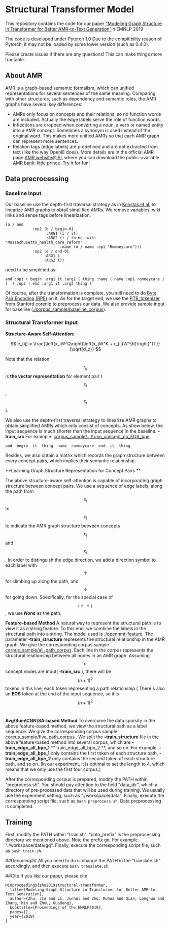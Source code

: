# Structural Transformer Model

This repository contains the code for our paper ["Modeling Graph Structure in Transformer for Better AMR-to-Text Generation"](https://arxiv.org/abs/1909.00136)in EMNLP 2019

The code is developed under Pytorch 1.0 Due to the compitibility reason of Pytorch, it may not be loaded by some lower version (such as 0.4.0).

Please create issues if there are any questions! This can make things more tractable.

## About AMR
AMR is a graph-based semantic formalism, which can unified representations for several sentences of the same meaning. Comparing with other structures, such as dependency and semantic roles, the AMR graphs have several key differences:

* AMRs only focus on concepts and their relations, so no function words are included. Actually the edge labels serve the role of function words.
* Inflections are dropped when converting a noun, a verb or named entity into a AMR concept. Sometimes a synonym is used instead of the original word. This makes more unified AMRs so that each AMR graph can represent more sentences.
* Relation tags (edge labels) are predefined and are not extracted from text (like the way OpenIE does). More details are in the official AMR page [AMR website@ISI](https://amr.isi.edu/download.html), where you can download the public-available AMR bank: [little prince](https://amr.isi.edu/download/amr-bank-struct-v1.6.txt). Try it for fun!

## Data precrocessing
### Baseline Input 
Our baseline use the depth-first traversal strategy as in [Konstas et al.](https://github.com/sinantie/NeuralAmr) to linearize AMR graphs to obtail simplified AMRs. We remove variables, wiki links and sense tags before linearization.

```
(a / and
            :op1 (b / begin-01
                  :ARG1 (i / it)
                  :ARG2 (t / thing :wiki "Massachusetts_health_care_reform"
                        :name (n / name :op1 "Romneycare")))
            :op2 (e / end-01
                 :ARG1 i
                 :ARG2 t))
```

need to be simplified as:

`
and :op1 ( begin :arg1 it :arg2 ( thing :name ( name :op1 romneycare )  )  ) :op2 ( end :arg1 it :arg2 thing )
`

Of course, after the transformation is complete, you still need to do [Byte Pair Encoding (BPE)](https://github.com/rsennrich/subword-nmt) on it. As for the target end, we use the [PTB_tokenizer](https://nlp.stanford.edu/software/tokenizer.shtml) from Stanford corenlp to preprocess our data. We also provide sample input for baseline ([./corpus_sample/baseline_corpus](https://github.com/Amazing-J/structural-transformer/tree/master/corpus_sample/baseline_corpus)).

### Structural Transformer Input
**Structure-Aware Self-Attention:**

$$ e_{ij} = \frac{\left(x_iW^Q\right)\left(x_jW^K + r_{ij}W^{R}\right)^{T}}{\sqrt{d_z}} $$

Note that the relation $$r_{ij}$$ is **the vector representation** for element pair ($$x_i$$, $$x_j$$).

We also use the depth-first traversal strategy to linearize AMR graphs to obtain simplified AMRs which only consist of concepts. As show below, the input sequence is much shorter than the input sequence in the baseline.
	**-train_src** For example: [corpus_sample/.../train_concept_no_EOS_bpe](https://github.com/Amazing-J/structural-transformer/blob/master/corpus_sample/five_path_corpus/train_concept_no_EOS_bpe)
	
` and  begin  it  thing  name  romneycare  end  it  thing `

Besides, we also obtain a matrix which records the graph structure between every concept pairs, which implies their semantic relationship.

**Learning Graph Structure Representation for Concept Pairs **

The above structure-aware self-attention is capable of incorporating graph structure between concept pairs. We use a sequence of edge labels, along the path from $$x_i$$ to $$x_j$$ to indicate the AMR graph structure between concepts $$x_i$$ and $$x_j$$. In order to distinguish the edge direction, we add a direction symbol to each label with $$\uparrow$$ for climbing up along the path, and $$\downarrow$$ for going down. Specifically, for the special case of $$i==j$$, we use ***None*** as the path. 

**Feature-based Method**
A natural way to represent the structural path is to view it as a string feature. To this end, we combine the labels in the structural path into a string. The model used is [./opennmt-feature](https://github.com/Amazing-J/structural-transformer/tree/master/opennmt-feature).
The parameter **-train_structure** represents the structural relationship in the AMR graph. We give the corresponding corpus sample [corpus_sample/all_path_corpus](https://github.com/Amazing-J/structural-transformer/blob/master/corpus_sample/all_path_corpus/train_edge_all_bpe). 
Each line in the corpus represents the structural relationship between all nodes in an AMR graph. Assuming $$n$$ concept nodes are input( **-train_src** ), there will be $${(n+1)}^2$$ tokens in this line, each token representing a path relationship ( There's also an **EOS** token at the end of the input sequence, so it is $${(n+1)}^2$$. 

**Avg\Sum\CNN\SA-based Method**
To overcome the data sparsity in the above feature-based method, we view the structural path as a label sequence. We give the corresponding corpus sample [corpus_sample/five_path_corpus](https://github.com/Amazing-J/structural-transformer/tree/master/corpus_sample/five_path_corpus) .
We split the **-train_structure** file in the above feature-based method into several corpus, which are **-train_edge_all_bpe_1**,** train_edge_all_bpe_2 **, and so on. For example, **-train_edge_all_bpe_1** only contains the first token of each structure path, **-train_edge_all_bpe_2** only contains the second token of each structure path, and so on. (In our experiment, it is optimal to set the length to 4, which means that we only use the first four corpus.)

After the corresponding corpus is prepared, modify the PATH within "preprocess.sh". You should pay attention to the field "data_dir", which a directory of pre-processed data that will be used during training. We usually use the experiment setting, such as "./workspace/data". Finally, execute the corresponding script file, such as ```bash preprocess.sh```. 
Data preprocessing is completed.

## Training
First, modify the PATH within "train.sh". "data_prefix" is the preprocessing directory we mentioned above. Note the prefix gq. For example "./workspace/data/gq". Finally, execute the corresponding script file, such as ```bash train.sh```.

##Decoding##
All you need to do is change the PATH in the "translate.sh" accordingly, and then execute ```bash translate.sh```.

##Cite
If you like our paper, please cite
```
@inproceedings{zhu2019structural-transformer,
  title={Modeling Graph Structure in Transformer for Better AMR-to-Text Generation},
  author={Zhu, Jie and Li, Junhui and Zhu, Muhua and Qian, Longhua and Zhang, Min and Zhou, Guodong},
  booktitle={Proceedings of the EMNLP2019},
  pages={},
  year={2019}
}
```



